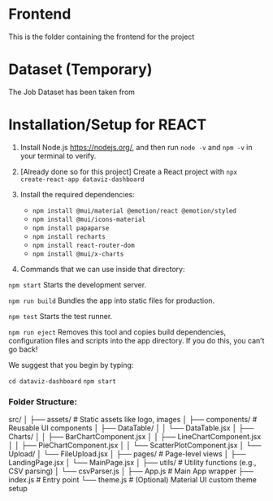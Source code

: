 # Frontend

This is the folder containing the frontend for the project

# Dataset (Temporary)

The Job Dataset has been taken from 

# Installation/Setup for REACT

1. Install Node.js https://nodejs.org/, and then run `node -v` and `npm -v` in your terminal to verify.
2. [Already done so for this project] Create a React project with `npx create-react-app dataviz-dashboard`
3. Install the required dependencies:
    - `npm install @mui/material @emotion/react @emotion/styled`
    - `npm install @mui/icons-material`
    - `npm install papaparse`
    - `npm install recharts`
	- `npm install react-router-dom`
	- `npm install @mui/x-charts`



4. Commands that we can use inside that directory:

  `npm start`
    Starts the development server.

  `npm run build`
    Bundles the app into static files for production.

  `npm test`
    Starts the test runner.

  `npm run eject`
    Removes this tool and copies build dependencies, configuration files
    and scripts into the app directory. If you do this, you can’t go back!

We suggest that you begin by typing:

  `cd dataviz-dashboard`
  `npm start`


### Folder Structure:

src/
│
├── assets/              # Static assets like logo, images
│
├── components/          # Reusable UI components
│   ├── DataTable/
│   │   └── DataTable.jsx
│   ├── Charts/
│   │   ├── BarChartComponent.jsx
│   │   ├── LineChartComponent.jsx
│   │   ├── PieChartComponent.jsx
│   │   └── ScatterPlotComponent.jsx
│   └── Upload/
│       └── FileUpload.jsx
│
├── pages/               # Page-level views
│   ├── LandingPage.jsx
│   └── MainPage.jsx
│
├── utils/               # Utility functions (e.g., CSV parsing)
│   └── csvParser.js
│
├── App.js               # Main App wrapper
├── index.js             # Entry point
└── theme.js             # (Optional) Material UI custom theme setup
